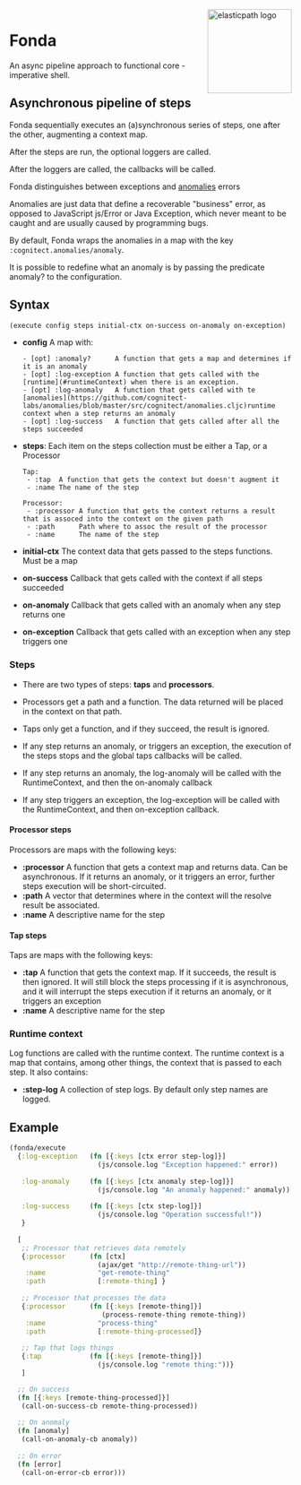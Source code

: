<img src="https://www.elasticpath.com/sites/all/themes/bootstrap/images/elastlic-path-logo-RGB.svg" alt="elasticpath logo" title="elasticpath" align="right" width="150"/>

# Fonda

An async pipeline approach to functional core - imperative shell.

## Asynchronous pipeline of steps

Fonda sequentially executes an (a)synchronous series of steps, one after the other, augmenting a context map.

After the steps are run, the optional loggers are called.

After the loggers are called, the callbacks will be called.

Fonda distinguishes between exceptions and [anomalies](https://github.com/cognitect-labs/anomalies/blob/master/src/cognitect/anomalies.cljc) errors

Anomalies are just data that define a recoverable "business" error, as opposed to JavaScript js/Error or Java Exception, 
which never meant to be caught and are usually caused by programming bugs.
 
By default, Fonda wraps the anomalies in a map with the key `:cognitect.anomalies/anomaly`.

It is possible to redefine what an anomaly is by passing the predicate anomaly? to the configuration.

## Syntax

```clojure
(execute config steps initial-ctx on-success on-anomaly on-exception)
```
- **config** A map with:

      - [opt] :anomaly?      A function that gets a map and determines if it is an anomaly
      - [opt] :log-exception A function that gets called with the [runtime](#runtimeContext) when there is an exception.
      - [opt] :log-anomaly   A function that gets called with te [anomalies](https://github.com/cognitect-labs/anomalies/blob/master/src/cognitect/anomalies.cljc)runtime context when a step returns an anomaly
      - [opt] :log-success   A function that gets called after all the steps succeeded
      
- **steps**: Each item on the steps collection must be either a Tap, or a Processor

      Tap:
       - :tap  A function that gets the context but doesn't augment it
       - :name The name of the step

      Processor:
       - :processor A function that gets the context returns a result that is assoced into the context on the given path
       - :path      Path where to assoc the result of the processor
       - :name      The name of the step
       
- **initial-ctx** The context data that gets passed to the steps functions. Must be a map
               
- **on-success**  Callback that gets called with the context if all steps succeeded
- **on-anomaly**   Callback that gets called with an anomaly when any step returns one
- **on-exception** Callback that gets called with an exception when any step triggers one

### Steps

- There are two types of steps: **taps** and **processors**.

- Processors get a path and a function. The data returned will be placed in the context on that path.

- Taps only get a function, and if they succeed, the result is ignored.

- If any step returns an anomaly, or triggers an exception, the execution of the steps stops and the global taps 
  callbacks will be called.

- If any step returns an anomaly, the log-anomaly will be called with the RuntimeContext, and then the on-anomaly callback

- If any step triggers an exception, the log-exception will be called with the RuntimeContext, and then on-exception callback.

#### Processor steps

Processors are maps with the following keys:

- **:processor** A function that gets a context map and returns data. Can be asynchronous.
               If it returns an anomaly, or it triggers an error, further steps execution will be short-circuited.
- **:path** A vector that determines where in the context will the resolve result be associated.
- **:name** A descriptive name for the step

#### Tap steps

Taps are maps with the following keys:

- **:tap**   A function that gets the context map. If it succeeds, the result is then ignored.
            It will still block the steps processing if it is asynchronous, and it will interrupt the steps execution
            if it returns an anomaly, or it triggers an exception
- **:name**  A descriptive name for the step

### <a name="runtimeContext"></a>Runtime context

Log functions are called with the runtime context. The runtime context is a map that contains, among other things, 
the context that is passed to each step. It also contains:

- **:step-log** A collection of step logs. By default only step names are logged.


## Example

```clojure
(fonda/execute
  {:log-exception   (fn [{:keys [ctx error step-log]}] 
                      (js/console.log "Exception happened:" error))
   
   :log-anomaly     (fn [{:keys [ctx anomaly step-log]}] 
                      (js/console.log "An anomaly happened:" anomaly))
   
   :log-success     (fn [{:keys [ctx step-log]}] 
                      (js/console.log "Operation successful!"))
   }
  
  [
   ;; Processor that retrieves data remotely
   {:processor      (fn [ctx] 
                      (ajax/get "http://remote-thing-url"))
    :name             "get-remote-thing"
    :path             [:remote-thing] }
   
   ;; Processor that processes the data
   {:processor      (fn [{:keys [remote-thing]}] 
                       (process-remote-thing remote-thing))
    :name             "process-thing"
    :path             [:remote-thing-processed]}
   
   ;; Tap that logs things
   {:tap            (fn [{:keys [remote-thing]}] 
                      (js/console.log "remote thing:"))}
   ]

  ;; On success
  (fn [{:keys [remote-thing-processed]}] 
   (call-on-success-cb remote-thing-processed))
   
  ;; On anomaly
  (fn [anomaly] 
   (call-on-anomaly-cb anomaly))
   
  ;; On error
  (fn [error] 
   (call-on-error-cb error)))

```